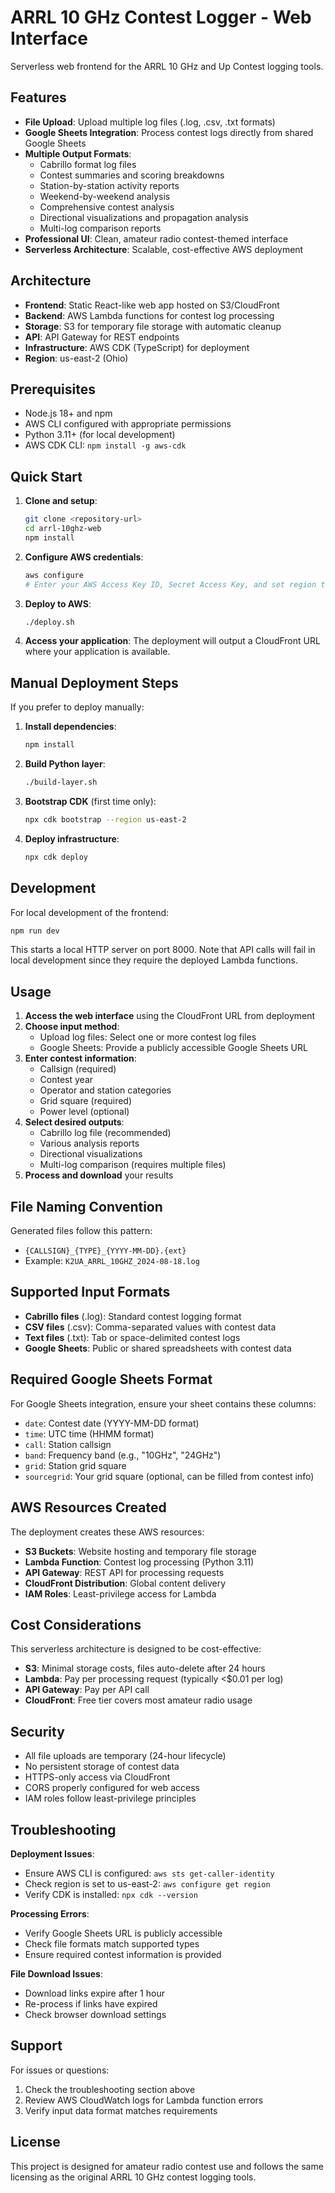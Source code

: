 # ARRL 10 GHz Contest Logger - Web Interface

Serverless web frontend for the ARRL 10 GHz and Up Contest logging tools.

## Features

- **File Upload**: Upload multiple log files (.log, .csv, .txt formats)
- **Google Sheets Integration**: Process contest logs directly from shared Google Sheets
- **Multiple Output Formats**: 
  - Cabrillo format log files
  - Contest summaries and scoring breakdowns
  - Station-by-station activity reports
  - Weekend-by-weekend analysis
  - Comprehensive contest analysis
  - Directional visualizations and propagation analysis
  - Multi-log comparison reports
- **Professional UI**: Clean, amateur radio contest-themed interface
- **Serverless Architecture**: Scalable, cost-effective AWS deployment

## Architecture

- **Frontend**: Static React-like web app hosted on S3/CloudFront
- **Backend**: AWS Lambda functions for contest log processing
- **Storage**: S3 for temporary file storage with automatic cleanup
- **API**: API Gateway for REST endpoints
- **Infrastructure**: AWS CDK (TypeScript) for deployment
- **Region**: us-east-2 (Ohio)

## Prerequisites

- Node.js 18+ and npm
- AWS CLI configured with appropriate permissions
- Python 3.11+ (for local development)
- AWS CDK CLI: `npm install -g aws-cdk`

## Quick Start

1. **Clone and setup**:
   ```bash
   git clone <repository-url>
   cd arrl-10ghz-web
   npm install
   ```

2. **Configure AWS credentials**:
   ```bash
   aws configure
   # Enter your AWS Access Key ID, Secret Access Key, and set region to us-east-2
   ```

3. **Deploy to AWS**:
   ```bash
   ./deploy.sh
   ```

4. **Access your application**:
   The deployment will output a CloudFront URL where your application is available.

## Manual Deployment Steps

If you prefer to deploy manually:

1. **Install dependencies**:
   ```bash
   npm install
   ```

2. **Build Python layer**:
   ```bash
   ./build-layer.sh
   ```

3. **Bootstrap CDK** (first time only):
   ```bash
   npx cdk bootstrap --region us-east-2
   ```

4. **Deploy infrastructure**:
   ```bash
   npx cdk deploy
   ```

## Development

For local development of the frontend:

```bash
npm run dev
```

This starts a local HTTP server on port 8000. Note that API calls will fail in local development since they require the deployed Lambda functions.

## Usage

1. **Access the web interface** using the CloudFront URL from deployment
2. **Choose input method**:
   - Upload log files: Select one or more contest log files
   - Google Sheets: Provide a publicly accessible Google Sheets URL
3. **Enter contest information**:
   - Callsign (required)
   - Contest year
   - Operator and station categories
   - Grid square (required)
   - Power level (optional)
4. **Select desired outputs**:
   - Cabrillo log file (recommended)
   - Various analysis reports
   - Directional visualizations
   - Multi-log comparison (requires multiple files)
5. **Process and download** your results

## File Naming Convention

Generated files follow this pattern:
- `{CALLSIGN}_{TYPE}_{YYYY-MM-DD}.{ext}`
- Example: `K2UA_ARRL_10GHZ_2024-08-18.log`

## Supported Input Formats

- **Cabrillo files** (.log): Standard contest logging format
- **CSV files** (.csv): Comma-separated values with contest data
- **Text files** (.txt): Tab or space-delimited contest logs
- **Google Sheets**: Public or shared spreadsheets with contest data

## Required Google Sheets Format

For Google Sheets integration, ensure your sheet contains these columns:
- `date`: Contest date (YYYY-MM-DD format)
- `time`: UTC time (HHMM format)
- `call`: Station callsign
- `band`: Frequency band (e.g., "10GHz", "24GHz")
- `grid`: Station grid square
- `sourcegrid`: Your grid square (optional, can be filled from contest info)

## AWS Resources Created

The deployment creates these AWS resources:
- **S3 Buckets**: Website hosting and temporary file storage
- **Lambda Function**: Contest log processing (Python 3.11)
- **API Gateway**: REST API for processing requests
- **CloudFront Distribution**: Global content delivery
- **IAM Roles**: Least-privilege access for Lambda

## Cost Considerations

This serverless architecture is designed to be cost-effective:
- **S3**: Minimal storage costs, files auto-delete after 24 hours
- **Lambda**: Pay per processing request (typically <$0.01 per log)
- **API Gateway**: Pay per API call
- **CloudFront**: Free tier covers most amateur radio usage

## Security

- All file uploads are temporary (24-hour lifecycle)
- No persistent storage of contest data
- HTTPS-only access via CloudFront
- CORS properly configured for web access
- IAM roles follow least-privilege principles

## Troubleshooting

**Deployment Issues**:
- Ensure AWS CLI is configured: `aws sts get-caller-identity`
- Check region is set to us-east-2: `aws configure get region`
- Verify CDK is installed: `npx cdk --version`

**Processing Errors**:
- Verify Google Sheets URL is publicly accessible
- Check file formats match supported types
- Ensure required contest information is provided

**File Download Issues**:
- Download links expire after 1 hour
- Re-process if links have expired
- Check browser download settings

## Support

For issues or questions:
1. Check the troubleshooting section above
2. Review AWS CloudWatch logs for Lambda function errors
3. Verify input data format matches requirements

## License

This project is designed for amateur radio contest use and follows the same licensing as the original ARRL 10 GHz contest logging tools.